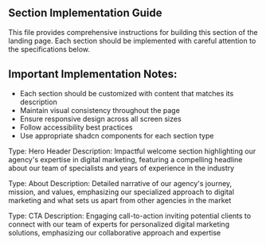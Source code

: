 ## Section Implementation Guide

This file provides comprehensive instructions for building this section of the landing page.
Each section should be implemented with careful attention to the specifications below.

## Important Implementation Notes:
- Each section should be customized with content that matches its description
- Maintain visual consistency throughout the page
- Ensure responsive design across all screen sizes
- Follow accessibility best practices
- Use appropriate shadcn components for each section type

Type: Hero Header
Description: Impactful welcome section highlighting our agency's expertise in digital marketing, featuring a compelling headline about our team of specialists and years of experience in the industry

Type: About
Description: Detailed narrative of our agency's journey, mission, and values, emphasizing our specialized approach to digital marketing and what sets us apart from other agencies in the market

Type: CTA
Description: Engaging call-to-action inviting potential clients to connect with our team of experts for personalized digital marketing solutions, emphasizing our collaborative approach and expertise